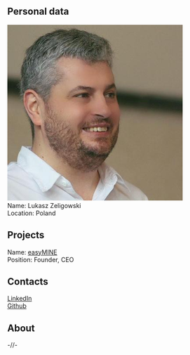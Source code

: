 ## Personal data
![ photo](photo/lukasz_zeligowski.jpeg)  
Name: Lukasz Zeligowski  
Location: Poland
## Projects 
Name: [easyMINE](../projects/easymine.md)  
Position: Founder, CEO
## Contacts
[LinkedIn](https://www.linkedin.com/in/lukasz-zeligowski/)  
[Github](https://github.com/lukjel)  
## About
-//-
